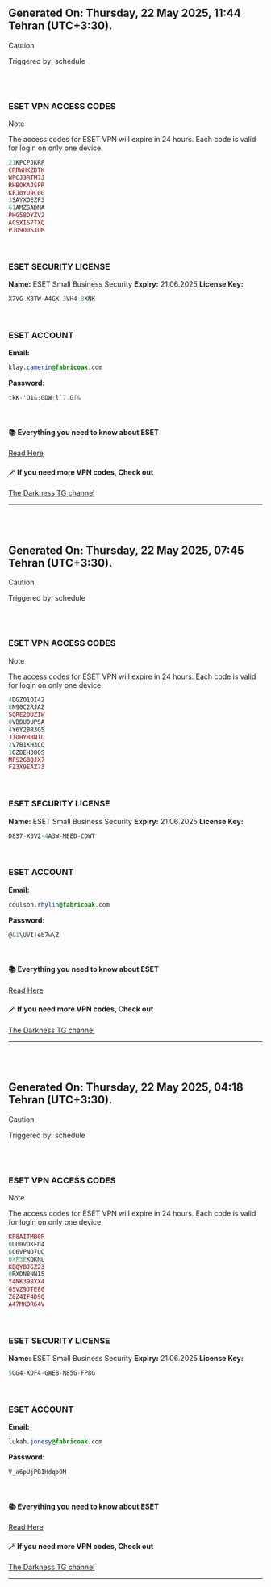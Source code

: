 ## Generated On: Thursday, 22 May 2025, 11:44 Tehran (UTC+3:30).

> [!CAUTION]
> Triggered by: schedule

<br><br>

### ESET VPN ACCESS CODES

> [!NOTE]
> The access codes for ESET VPN will expire in 24 hours.
> Each code is valid for login on only one device.

```ruby
21KPCPJKRP
CRRWHKZDTK
WPCJ3RTM7J
RHBOKAJSPR
KFJ0YU9C0G
3SAYXOEZF3
61AMZSADMA
PHG58DYZV2
ACSXIS7TXQ
PJD9D0SJUM
```

<br>

### ESET SECURITY LICENSE

**Name:** ESET Small Business Security
**Expiry:** 21.06.2025
**License Key:**

```POV-Ray SDL
X7VG-X8TW-A4GX-3VH4-8XNK
```

<br>

### ESET ACCOUNT

**Email:**

```CSS
klay.camerin@fabricoak.com
```

**Password:**

```POV-Ray SDL
tkK-'O1&;GDW;l`7.G[&
```

<br>

#### 📚 Everything you need to know about ESET

[Read Here](https://t.me/F_NiREvil/2113)

#### 🪄 If you need more VPN codes, Check out

[The Darkness TG channel](https://t.me/Eset_key_trial)

---

<br><br>

## Generated On: Thursday, 22 May 2025, 07:45 Tehran (UTC+3:30).

> [!CAUTION]
> Triggered by: schedule

<br><br>

### ESET VPN ACCESS CODES

> [!NOTE]
> The access codes for ESET VPN will expire in 24 hours.
> Each code is valid for login on only one device.

```ruby
4DGZO1OI42
8N90C2RJAZ
SQRE2OUZIW
0VBDUDUPSA
4Y6Y2BR3G5
J1OHYB8NTU
2V7B1KH3CQ
1OZDEH380S
MFS2GBQJX7
FZ3X9EAZ73
```

<br>

### ESET SECURITY LICENSE

**Name:** ESET Small Business Security
**Expiry:** 21.06.2025
**License Key:**

```POV-Ray SDL
D8S7-X3V2-4A3W-MEED-CDWT
```

<br>

### ESET ACCOUNT

**Email:**

```CSS
coulson.rhylin@fabricoak.com
```

**Password:**

```POV-Ray SDL
@&1\UVI)eb7w\Z
```

<br>

#### 📚 Everything you need to know about ESET

[Read Here](https://t.me/F_NiREvil/2113)

#### 🪄 If you need more VPN codes, Check out

[The Darkness TG channel](https://t.me/Eset_key_trial)

---

<br><br>

## Generated On: Thursday, 22 May 2025, 04:18 Tehran (UTC+3:30).

> [!CAUTION]
> Triggered by: schedule

<br><br>

### ESET VPN ACCESS CODES

> [!NOTE]
> The access codes for ESET VPN will expire in 24 hours.
> Each code is valid for login on only one device.

```ruby
KP8AITMB0R
0UU0VDKFD4
6C6VPND7UO
0XF3EKQKNL
KBQYBJGZ23
0RXDN8NNI5
Y4NK398XX4
GSVZ9JTE80
Z8Z4IF4D9Q
A47MKOR64V
```

<br>

### ESET SECURITY LICENSE

**Name:** ESET Small Business Security
**Expiry:** 21.06.2025
**License Key:**

```POV-Ray SDL
5GG4-XDF4-GWEB-N85G-FP8G
```

<br>

### ESET ACCOUNT

**Email:**

```CSS
lukah.jonesy@fabricoak.com
```

**Password:**

```POV-Ray SDL
V_a6pUjPB1HdqoOM
```

<br>

#### 📚 Everything you need to know about ESET

[Read Here](https://t.me/F_NiREvil/2113)

#### 🪄 If you need more VPN codes, Check out

[The Darkness TG channel](https://t.me/Eset_key_trial)

---

<br><br>

